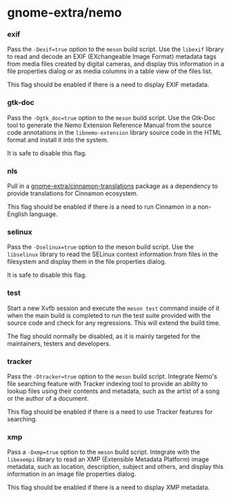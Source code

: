 # gnome-extra/nemo

### exif
Pass the `-Dexif=true` option to the `meson` build script. Use the `libexif` library to read and decode an EXIF (EXchangeable Image Format) metadata tags from media files created by digital cameras, and display this information in a file properties dialog or as media columns in a table view of the files list.

This flag should be enabled if there is a need to display EXIF metadata.

### gtk-doc
Pass the `-Dgtk_doc=true` option to the `meson` build script. Use the Gtk-Doc tool to generate the Nemo Extension Reference Manual from the source code annotations in the `libnemo-extension` library source code in the HTML format and install it into the system.

It is safe to disable this flag.

### nls
Pull in a [gnome-extra/cinnamon-translations](../gnome-extra/cinnamon-translations.md) package as a dependency to provide translations for Cinnamon ecosystem.

This flag should be enabled if there is a need to run Cinnamon in a non-English language.

### selinux
Pass the `-Dselinux=true` option to the meson build script. Use the `libselinux` library to read the SELinux context information from files in the filesystem and display them in the file properties dialog.

It is safe to disable this flag.

### test
Start a new Xvfb session and execute the `meson test` command inside of it when the main build is completed to run the test suite provided with the source code and check for any regressions. This will extend the build time.

The flag should normally be disabled, as it is mainly targeted for the maintainers, testers and developers.

### tracker
Pass the `-Dtracker=true` option to the `meson` build script. Integrate Nemo's file searching feature with Tracker indexing tool to provide an ability to lookup files using their contents and metadata, such as the artist of a song or the author of a document.

This flag should be enabled if there is a need to use Tracker features for searching.

### xmp
Pass a `-Dxmp=true` option to the `meson` build script. Integrate with the `libexempi` library to read an XMP (Extensible Metadata Platform) image metadata, such as location, description, subject and others, and display this information in an image file properties dialog.

This flag should be enabled if there is a need to display XMP metadata.
